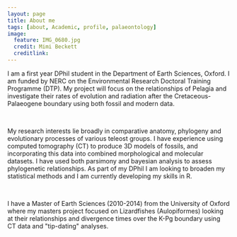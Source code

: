 ```yaml
---
layout: page
title: About me
tags: [about, Academic, profile, palaeontology]
image:
  feature: IMG_0680.jpg
  credit: Mimi Beckett
  creditlink: 
---
```


I am a first year DPhil student in the Department of Earth Sciences, Oxford. I am funded by NERC on the Environmental Research Doctoral Training Programme (DTP). My project will focus on the relationships of Pelagia and investigate their rates of evolution and radiation after the Cretaceous-Palaeogene boundary using both fossil and modern data. 

<br/> 

My research interests lie broadly in comparative anatomy, phylogeny and evolutionary processes of various teleost groups. I have experience using computed tomography (CT) to produce 3D models of fossils, and incorporating this data into combined morphological and molecular datasets. I have used both parsimony and bayesian analysis to assess phylogenetic relationships. As part of my DPhil I am looking to broaden my statistical methods and I am currently developing my skills in R. 

<br/> 

I have a Master of Earth Sciences (2010-2014) from the University of Oxford where my masters project focused on Lizardfishes (Aulopiformes) looking at their relationships and divergence times over the K-Pg boundary using CT data and "tip-dating" analyses.


